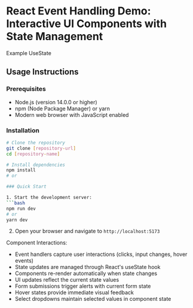 # React Event Handling Demo: Interactive UI Components with State Management
Example UseState


## Usage Instructions
### Prerequisites
- Node.js (version 14.0.0 or higher)
- npm (Node Package Manager) or yarn
- Modern web browser with JavaScript enabled

### Installation

```bash
# Clone the repository
git clone [repository-url]
cd [repository-name]

# Install dependencies
npm install
# or

### Quick Start

1. Start the development server:
```bash
npm run dev
# or
yarn dev
```

2. Open your browser and navigate to `http://localhost:5173`

Component Interactions:
- Event handlers capture user interactions (clicks, input changes, hover events)
- State updates are managed through React's useState hook
- Components re-render automatically when state changes
- UI updates reflect the current state values
- Form submissions trigger alerts with current form state
- Hover states provide immediate visual feedback
- Select dropdowns maintain selected values in component state